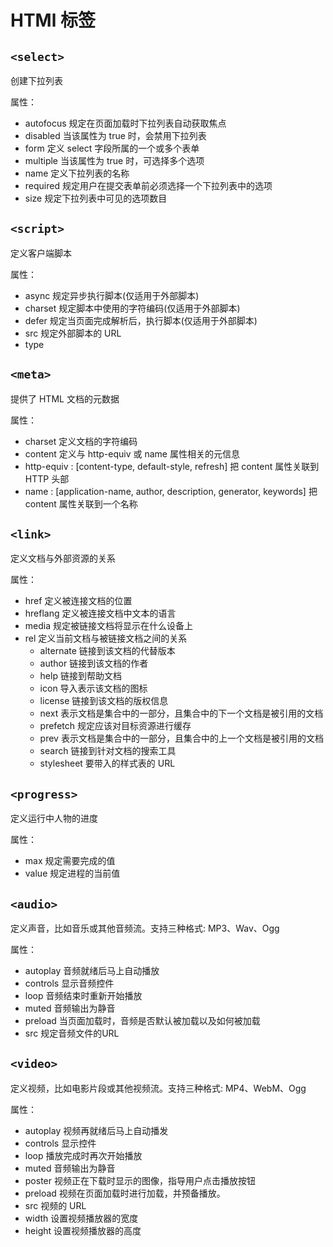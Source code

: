 # HTMl 标签

## `<select>`

创建下拉列表

属性：

- autofocus
  规定在页面加载时下拉列表自动获取焦点
- disabled
  当该属性为 true 时，会禁用下拉列表
- form
  定义 select 字段所属的一个或多个表单
- multiple
  当该属性为 true 时，可选择多个选项
- name
  定义下拉列表的名称
- required
  规定用户在提交表单前必须选择一个下拉列表中的选项
- size
  规定下拉列表中可见的选项数目

## `<script>`

定义客户端脚本

属性：

- async
  规定异步执行脚本(仅适用于外部脚本)
- charset
  规定脚本中使用的字符编码(仅适用于外部脚本)
- defer
  规定当页面完成解析后，执行脚本(仅适用于外部脚本)
- src
  规定外部脚本的 URL
- type

## `<meta>`

提供了 HTML 文档的元数据

属性：

- charset
  定义文档的字符编码
- content
  定义与 http-equiv 或 name 属性相关的元信息
- http-equiv : [content-type, default-style, refresh]
  把 content 属性关联到 HTTP 头部
- name : [application-name, author, description, generator, keywords]
  把 content 属性关联到一个名称

## `<link>`

定义文档与外部资源的关系

属性：

- href
  定义被连接文档的位置
- hreflang
  定义被连接文档中文本的语言
- media
  规定被链接文档将显示在什么设备上
- rel
  定义当前文档与被链接文档之间的关系
  - alternate
    链接到该文档的代替版本
  - author
    链接到该文档的作者
  - help
    链接到帮助文档
  - icon
    导入表示该文档的图标
  - license
    链接到该文档的版权信息
  - next
    表示文档是集合中的一部分，且集合中的下一个文档是被引用的文档
  - prefetch
    规定应该对目标资源进行缓存
  - prev
    表示文档是集合中的一部分，且集合中的上一个文档是被引用的文档
  - search
    链接到针对文档的搜索工具
  - stylesheet
    要带入的样式表的 URL

## `<progress>`

定义运行中人物的进度

属性：

- max
  规定需要完成的值
- value
  规定进程的当前值

## `<audio>`

定义声音，比如音乐或其他音频流。支持三种格式: MP3、Wav、Ogg

属性：

- autoplay
  音频就绪后马上自动播放
- controls
  显示音频控件
- loop
  音频结束时重新开始播放
- muted
  音频输出为静音
- preload
  当页面加载时，音频是否默认被加载以及如何被加载
- src
  规定音频文件的URL

## `<video>`

定义视频，比如电影片段或其他视频流。支持三种格式: MP4、WebM、Ogg

属性：

- autoplay
  视频再就绪后马上自动播发
- controls
  显示控件
- loop
  播放完成时再次开始播放
- muted
  音频输出为静音
- poster
  视频正在下载时显示的图像，指导用户点击播放按钮
- preload
  视频在页面加载时进行加载，并预备播放。
- src
  视频的 URL
- width
  设置视频播放器的宽度
- height
  设置视频播放器的高度